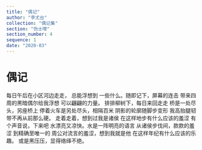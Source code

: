 ```yaml
---
title: "偶记"
author: "李尤台"
collection: "偶记集"
section: "伪士嚎"
section_number: 4
sequence: 1
date: "2020-03"
---
```


# 偶记

每日午后在小区河边走走，
总能浮想到
一些什么。随即记下，屏幕的连击
带来四周的黑暗偶尔给我浮想
可以翩翩的力量。
排排柳树下，每日来回走走
桥是一处尽头，另座桥上
停着火车是另处尽头，相隔百米
阴影的轮廓随脚步变形
我高抬腿韧带不再从前那么硬。
走着走着，想到过我是诸侯
在这样地步有什么应该的羞涩
有个声音说，下来吧
水漂亮又凉快。水是一阵明亮的语言
从诸侯步伐间，款款的羞涩
到精确至唯一的
周公对流言的羞涩，想到我就是他
在这样年纪有什么应该的乐趣。
或是黑压压，显得络绎不绝。
